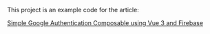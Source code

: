 This project is an example code for the article:

[Simple Google Authentication Composable using Vue 3 and Firebase](https://runthatline.com/simple-google-authentication-composable-using-vue-3-and-firebase/)